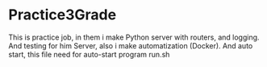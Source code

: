 # Practice3Grade
This is practice job, in them i make Python server with routers, and logging. And testing for him Server, also i make automatization (Docker). And auto start, this file need for auto-start program run.sh
